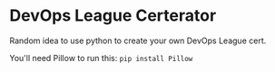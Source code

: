 # DevOps League Certerator

Random idea to use python to create your own DevOps League cert.

You'll need Pillow to run this:
`pip install Pillow`
